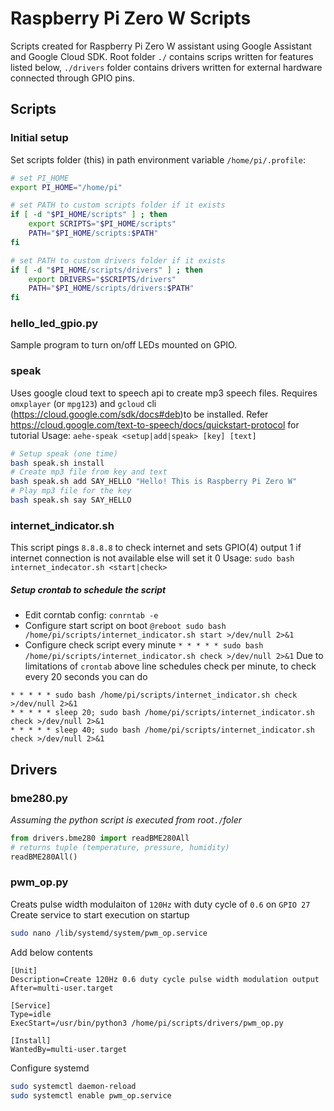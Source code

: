 # Raspberry Pi Zero W Scripts
Scripts created for Raspberry Pi Zero W assistant using Google Assistant and Google Cloud SDK. Root folder `./` contains scrips written for features listed below, `./drivers` folder contains drivers written for external hardware connected through GPIO pins.

## Scripts
### Initial setup
Set scripts folder (this) in path environment variable `/home/pi/.profile`:
```sh
# set PI_HOME
export PI_HOME="/home/pi"

# set PATH to custom scripts folder if it exists
if [ -d "$PI_HOME/scripts" ] ; then
    export SCRIPTS="$PI_HOME/scripts"
    PATH="$PI_HOME/scripts:$PATH"
fi

# set PATH to custom drivers folder if it exists
if [ -d "$PI_HOME/scripts/drivers" ] ; then
    export DRIVERS="$SCRIPTS/drivers"
    PATH="$PI_HOME/scripts/drivers:$PATH"
fi
```

### hello_led_gpio.py
Sample program to turn on/off LEDs mounted on GPIO. 

### speak
Uses google cloud text to speech api to create mp3 speech files. Requires `omxplayer` (or `mpg123`) and `gcloud` cli (https://cloud.google.com/sdk/docs#deb)to be installed.
Refer https://cloud.google.com/text-to-speech/docs/quickstart-protocol for tutorial
Usage: `aehe-speak <setup|add|speak> [key] [text]`
```sh
# Setup speak (one time)
bash speak.sh install
# Create mp3 file from key and text
bash speak.sh add SAY_HELLO "Hello! This is Raspberry Pi Zero W"
# Play mp3 file for the key
bash speak.sh say SAY_HELLO
```

### internet_indicator.sh
This script pings `8.8.8.8` to check internet and sets GPIO(4) output 1 if internet connection is not available else will set it 0
Usage: `sudo bash internet_indecator.sh <start|check>`
##### Setup crontab to schedule the script
* Edit corntab config: `conrntab -e`
* Configure start script on boot `@reboot sudo bash /home/pi/scripts/internet_indicator.sh start >/dev/null 2>&1`
* Configure check script every minute `* * * * * sudo bash /home/pi/scripts/internet_indicator.sh check >/dev/null 2>&1`
Due to limitations of `crontab` above line schedules check per minute, to check every 20 seconds you can do
```
* * * * * sudo bash /home/pi/scripts/internet_indicator.sh check >/dev/null 2>&1
* * * * * sleep 20; sudo bash /home/pi/scripts/internet_indicator.sh check >/dev/null 2>&1
* * * * * sleep 40; sudo bash /home/pi/scripts/internet_indicator.sh check >/dev/null 2>&1
```

## Drivers
### bme280.py
_Assuming the python script is executed from root_`./`_foler_
```python
from drivers.bme280 import readBME280All
# returns tuple (temperature, pressure, humidity)
readBME280All()

```

### pwm_op.py
Creats pulse width modulaiton of `120Hz` with duty cycle of `0.6` on `GPIO 27`
Create service to start execution on startup
```sh
sudo nano /lib/systemd/system/pwm_op.service 
```
Add below contents
```
[Unit] 
Description=Create 120Hz 0.6 duty cycle pulse width modulation output 
After=multi-user.target 
 
[Service] 
Type=idle 
ExecStart=/usr/bin/python3 /home/pi/scripts/drivers/pwm_op.py 
 
[Install] 
WantedBy=multi-user.target 
```
Configure systemd
```sh
sudo systemctl daemon-reload 
sudo systemctl enable pwm_op.service 
```
